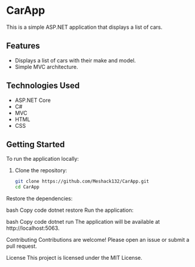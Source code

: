 # CarApp

This is a simple ASP.NET application that displays a list of cars.

## Features

- Displays a list of cars with their make and model.
- Simple MVC architecture.

## Technologies Used

- ASP.NET Core
- C#
- MVC
- HTML
- CSS

## Getting Started

To run the application locally:

1. Clone the repository:
   ```bash
   git clone https://github.com/Meshack132/CarApp.git
   cd CarApp

Restore the dependencies:

bash
Copy code
dotnet restore
Run the application:

bash
Copy code
dotnet run
The application will be available at http://localhost:5063.

Contributing
Contributions are welcome! Please open an issue or submit a pull request.

License
This project is licensed under the MIT License.

